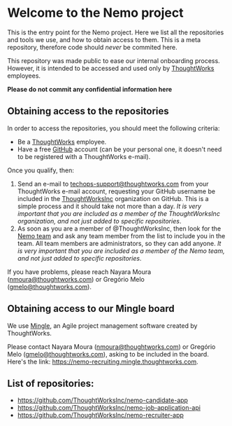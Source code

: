 # Welcome to the Nemo project

This is the entry point for the Nemo project. Here we list all the repositories and tools we use, and how to obtain access to them. This is a meta repository, therefore code should *never* be commited here.

This repository was made public to ease our internal onboarding process. However, it is intended to be accessed and used only by [ThoughtWorks](http://thoughtworks.com) employees.

**Please do not commit any confidential information here**

## Obtaining access to the repositories

In order to access the repositories, you should meet the following criteria:

- Be a [ThoughtWorks](http://thoughtworks.com) employee.
- Have a free [GitHub](https://github.com/join) account (can be your personal one, it doesn't need to be registered with a ThoughtWorks e-mail).

Once you qualify, then:

1. Send an e-mail to techops-support@thoughtworks.com from your ThoughtWorks e-mail account, requesting your GitHub username be included in the [ThoughtWorksInc](https://github.com/ThoughtWorksInc) organization on GitHub. This is a simple process and it should take not more than a day. _It is very important that you are included as a member of the ThoughtWorksInc organization, and not just added to specific repositories_.
2. As soon as you are a member of @ThoughtWorksInc, then look for the [Nemo team](https://github.com/orgs/ThoughtWorksInc/teams/nemo) and ask any team member from the list to include you in the team. All team members are administrators, so they can add anyone. _It is very important that you are included as a member of the Nemo team, and not just added to specific repositories_.

If you have problems, please reach Nayara Moura (nmoura@thoughtworks.com) or Gregório Melo (gmelo@thoughtworks.com).

## Obtaining access to our Mingle board

We use [Mingle](https://www.thoughtworks.com/mingle/), an Agile project management software created by ThoughtWorks.

Please contact Nayara Moura (nmoura@thoughtworks.com) or Gregório Melo (gmelo@thoughtworks.com), asking to be included in the board. Here's the link: https://nemo-recruiting.mingle.thoughtworks.com.

## List of repositories:

- https://github.com/ThoughtWorksInc/nemo-candidate-app
- https://github.com/ThoughtWorksInc/nemo-job-application-api
- https://github.com/ThoughtWorksInc/nemo-recruiter-app
